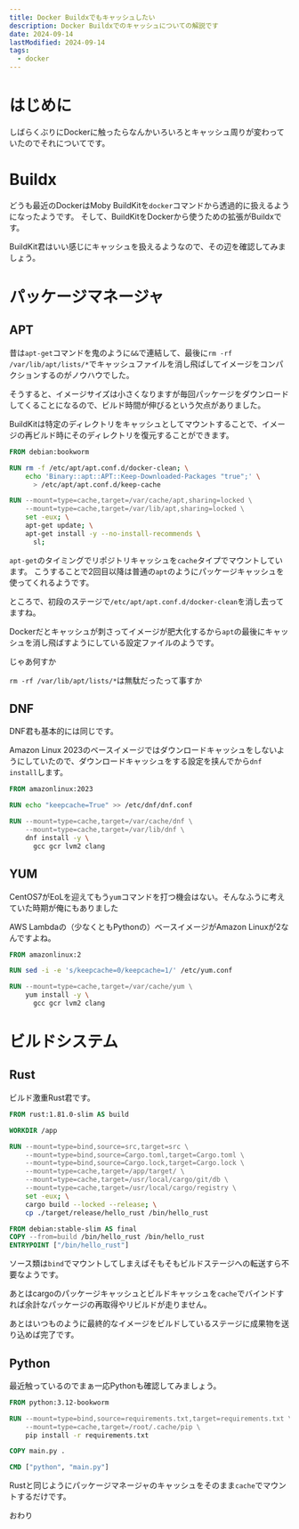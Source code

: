 ```yaml
---
title: Docker Buildxでもキャッシュしたい
description: Docker Buildxでのキャッシュについての解説です
date: 2024-09-14
lastModified: 2024-09-14
tags: 
  - docker
---
```


# はじめに

しばらくぶりにDockerに触ったらなんかいろいろとキャッシュ周りが変わっていたのでそれについてです。

# Buildx

どうも最近のDockerはMoby BuildKitを`docker`コマンドから透過的に扱えるようになったようです。
そして、BuildKitをDockerから使うための拡張がBuildxです。

BuildKit君はいい感じにキャッシュを扱えるようなので、その辺を確認してみましょう。

# パッケージマネージャ

## APT

昔は`apt-get`コマンドを鬼のように`&&`で連結して、最後に`rm -rf /var/lib/apt/lists/*`でキャッシュファイルを消し飛ばしてイメージをコンパクションするのがノウハウでした。

そうすると、イメージサイズは小さくなりますが毎回パッケージをダウンロードしてくることになるので、ビルド時間が伸びるという欠点がありました。

BuildKitは特定のディレクトリをキャッシュとしてマウントすることで、イメージの再ビルド時にそのディレクトリを復元することができます。

```Dockerfile
FROM debian:bookworm

RUN rm -f /etc/apt/apt.conf.d/docker-clean; \
    echo 'Binary::apt::APT::Keep-Downloaded-Packages "true";' \
      > /etc/apt/apt.conf.d/keep-cache

RUN --mount=type=cache,target=/var/cache/apt,sharing=locked \
    --mount=type=cache,target=/var/lib/apt,sharing=locked \
    set -eux; \
    apt-get update; \
    apt-get install -y --no-install-recommends \
      sl;
```

`apt-get`のタイミングでリポジトリキャッシュを`cache`タイプでマウントしています。
こうすることで2回目以降は普通の`apt`のようにパッケージキャッシュを使ってくれるようです。

ところで、初段のステージで`/etc/apt/apt.conf.d/docker-clean`を消し去ってますね。

Dockerだとキャッシュが刺さってイメージが肥大化するから`apt`の最後にキャッシュを消し飛ばすようにしている設定ファイルのようです。

じゃあ何すか

`rm -rf /var/lib/apt/lists/*`は無駄だったって事すか

## DNF

DNF君も基本的には同じです。

Amazon Linux 2023のベースイメージではダウンロードキャッシュをしないようにしていたので、ダウンロードキャッシュをする設定を挟んでから`dnf install`します。

```Dockerfile
FROM amazonlinux:2023

RUN echo "keepcache=True" >> /etc/dnf/dnf.conf

RUN --mount=type=cache,target=/var/cache/dnf \
    --mount=type=cache,target=/var/lib/dnf \
    dnf install -y \
      gcc gcr lvm2 clang
```

## YUM

CentOS7がEoLを迎えてもう`yum`コマンドを打つ機会はない。そんなふうに考えていた時期が俺にもありました

AWS Lambdaの（少なくともPythonの）ベースイメージがAmazon Linuxが2なんですよね。

```Dockerfile
FROM amazonlinux:2

RUN sed -i -e 's/keepcache=0/keepcache=1/' /etc/yum.conf

RUN --mount=type=cache,target=/var/cache/yum \
    yum install -y \
      gcc gcr lvm2 clang
```

# ビルドシステム

## Rust

ビルド激重Rust君です。

```Dockerfile
FROM rust:1.81.0-slim AS build

WORKDIR /app

RUN --mount=type=bind,source=src,target=src \
    --mount=type=bind,source=Cargo.toml,target=Cargo.toml \
    --mount=type=bind,source=Cargo.lock,target=Cargo.lock \
    --mount=type=cache,target=/app/target/ \
    --mount=type=cache,target=/usr/local/cargo/git/db \
    --mount=type=cache,target=/usr/local/cargo/registry \
    set -eux; \
    cargo build --locked --release; \
    cp ./target/release/hello_rust /bin/hello_rust

FROM debian:stable-slim AS final
COPY --from=build /bin/hello_rust /bin/hello_rust
ENTRYPOINT ["/bin/hello_rust"]
```

ソース類は`bind`でマウントしてしまえばそもそもビルドステージへの転送すら不要なようです。

あとはcargoのパッケージキャッシュとビルドキャッシュを`cache`でバインドすれば余計なパッケージの再取得やリビルドが走りません。

あとはいつものように最終的なイメージをビルドしているステージに成果物を送り込めば完了です。

## Python

最近触っているのでまぁ一応Pythonも確認してみましょう。

```Dockerfile
FROM python:3.12-bookworm

RUN --mount=type=bind,source=requirements.txt,target=requirements.txt \
    --mount=type=cache,target=/root/.cache/pip \
    pip install -r requirements.txt

COPY main.py .

CMD ["python", "main.py"]
```

Rustと同じようにパッケージマネージャのキャッシュをそのまま`cache`でマウントするだけです。

おわり